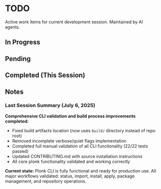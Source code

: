# TODO

Active work items for current development session. Maintained by AI agents.

## In Progress

## Pending

## Completed (This Session)

## Notes

### Last Session Summary (July 6, 2025)
**Comprehensive CLI validation and build process improvements completed:**
- Fixed build artifacts location (now uses `build/` directory instead of repo root)
- Removed incomplete verbose/quiet flags implementation  
- Completed full manual validation of all CLI functionality (22/22 tests passed)
- Updated CONTRIBUTING.md with source installation instructions
- All core plonk functionality validated and working correctly

**Current state:** Plonk CLI is fully functional and ready for production use. All major workflows validated: status, import, install, apply, package management, and repository operations.